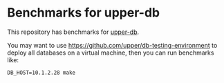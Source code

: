 # Benchmarks for upper-db

This repository has benchmarks for [upper-db](https://upper.io/db.v2).

You may want to use https://github.com/upper/db-testing-environment to deploy
all databases on a virtual machine, then you can run benchmarks like:

```
DB_HOST=10.1.2.28 make
```
